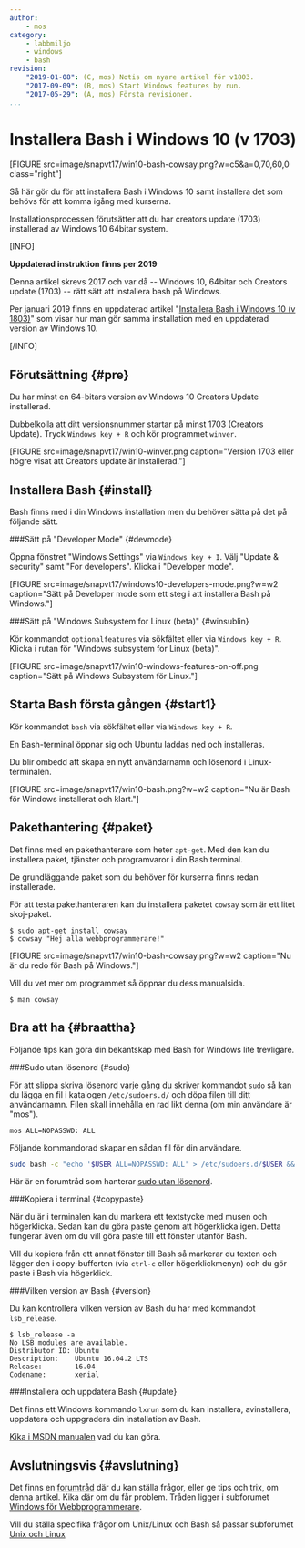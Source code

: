 ```yaml
---
author:
    - mos
category: 
    - labbmiljo
    - windows
    - bash
revision:
    "2019-01-08": (C, mos) Notis om nyare artikel för v1803.
    "2017-09-09": (B, mos) Start Windows features by run.
    "2017-05-29": (A, mos) Första revisionen.
...
```

Installera Bash i Windows 10 (v 1703)
==================================

[FIGURE src=image/snapvt17/win10-bash-cowsay.png?w=c5&a=0,70,60,0 class="right"]

Så här gör du för att installera Bash i Windows 10 samt installera det som behövs för att komma igång med kurserna.

Installationsprocessen förutsätter att du har creators update (1703) installerad av Windows 10 64bitar system.

<!--more-->

[INFO]

**Uppdaterad instruktion finns per 2019**

Denna artikel skrevs 2017 och var då -- Windows 10, 64bitar och Creators update (1703) -- rätt sätt att installera bash på Windows.

Per januari 2019 finns en uppdaterad artikel "[Installera Bash i Windows 10 (v 1803)](kunskap/installera-bash-i-windows-10-v2)" som visar hur man gör samma installation med en uppdaterad version av Windows 10.

[/INFO]



Förutsättning {#pre}
-------------------------------

Du har minst en 64-bitars version av Windows 10 Creators Update installerad. 

Dubbelkolla att ditt versionsnummer startar på minst 1703 (Creators Update). Tryck `Windows key + R` och kör programmet `winver`. 

[FIGURE src=image/snapvt17/win10-winver.png caption="Version 1703 eller högre visat att Creators update är installerad."]



Installera Bash {#install}
-------------------------------

Bash finns med i din Windows installation men du behöver sätta på det på följande sätt.



###Sätt på "Developer Mode" {#devmode}

Öppna fönstret "Windows Settings" via `Windows key + I`. Välj "Update & security" samt "For developers". Klicka i "Developer mode".

[FIGURE src=image/snapvt17/windows10-developers-mode.png?w=w2 caption="Sätt på Developer mode som ett steg i att installera Bash på Windows."]



###Sätt på "Windows Subsystem for Linux (beta)" {#winsublin}

Kör kommandot `optionalfeatures` via sökfältet eller via `Windows key + R`. Klicka i rutan för "Windows subsystem for Linux (beta)".

[FIGURE src=image/snapvt17/win10-windows-features-on-off.png caption="Sätt på Windows Subsystem för Linux."]



<!--
###Aktivera "Windows Subsystem for Linux (beta)" {#aktivera}

Du kan nu aktivera bash för Windows genom att köra följande kommandorad i Power Shell som Administratör.

```text
Enable-WindowsOptionalFeature -Online -FeatureName Microsoft-Windows-Subsystem-Linux
```
-->



Starta Bash första gången {#start1}
-------------------------------

Kör kommandot `bash` via sökfältet eller via `Windows key + R`.

En Bash-terminal öppnar sig och Ubuntu laddas ned och installeras.

Du blir ombedd att skapa en nytt användarnamn och lösenord i Linux-terminalen.

[FIGURE src=image/snapvt17/win10-bash.png?w=w2 caption="Nu är Bash för Windows installerat och klart."]



Pakethantering {#paket}
------------------------------

Det finns med en pakethanterare som heter `apt-get`. Med den kan du installera paket, tjänster och programvaror i din Bash terminal.

De grundläggande paket som du behöver för kurserna finns redan installerade.

För att testa pakethanteraren kan du installera paketet `cowsay` som är ett litet skoj-paket.

```text
$ sudo apt-get install cowsay
$ cowsay "Hej alla webbprogrammerare!"
```

[FIGURE src=image/snapvt17/win10-bash-cowsay.png?w=w2 caption="Nu är du redo för Bash på Windows."]

Vill du vet mer om programmet så öppnar du dess manualsida.

```text
$ man cowsay
```



Bra att ha {#braattha}
------------------------------

Följande tips kan göra din bekantskap med Bash för Windows lite trevligare.



###Sudo utan lösenord {#sudo}

För att slippa skriva lösenord varje gång du skriver kommandot `sudo` så kan du lägga en fil i katalogen `/etc/sudoers.d/` och döpa filen till ditt användarnamn. Filen skall innehålla en rad likt denna (om min användare är "mos").

```text
mos ALL=NOPASSWD: ALL
```

Följande kommandorad skapar en sådan fil för din användare.

```bash
sudo bash -c "echo '$USER ALL=NOPASSWD: ALL' > /etc/sudoers.d/$USER && cat /etc/sudoers.d/$USER"
```

Här är en forumtråd som hanterar [sudo utan lösenord](t/4327).



###Kopiera i terminal {#copypaste}

När du är i terminalen kan du markera ett textstycke med musen och högerklicka. Sedan kan du göra paste genom att högerklicka igen. Detta fungerar även om du vill göra paste till ett fönster utanför Bash.

Vill du kopiera från ett annat fönster till Bash så markerar du texten och lägger den i copy-bufferten (via `ctrl-c` eller högerklickmenyn) och du gör paste i Bash via högerklick.



###Vilken version av Bash {#version}

Du kan kontrollera vilken version av Bash du har med kommandot `lsb_release`.

```
$ lsb_release -a
No LSB modules are available.
Distributor ID: Ubuntu
Description:    Ubuntu 16.04.2 LTS
Release:        16.04
Codename:       xenial
```



###Installera och uppdatera Bash {#update}

Det finns ett Windows kommando `lxrun` som du kan installera, avinstallera, uppdatera och uppgradera din installation av Bash.

[Kika i MSDN manualen](https://msdn.microsoft.com/en-us/commandline/wsl/reference) vad du kan göra.



Avslutningsvis {#avslutning}
------------------------------

Det finns en [forumtråd](t/6515) där du kan ställa frågor, eller ge tips och trix, om denna artikel. Kika där om du får problem. Tråden ligger i subforumet [Windows för Webbprogrammerare](forum/viewforum.php?f=55).

Vill du ställa specifika frågor om Unix/Linux och Bash så passar subforumet [Unix och Linux](forum/viewforum.php?f=49)
